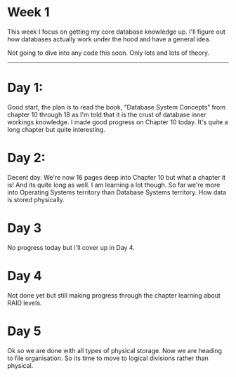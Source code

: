 # Week 1

This week I focus on getting my core database knowledge up. I'll figure out how databases actually work under the hood and have a general idea.

Not going to dive into any code this soon. Only lots and lots of theory.

---
# Day 1:
Good start, the plan is to read the book, "Database System Concepts" from chapter 10 through 18 as I'm told that it is the crust of database inner workings knowledge. I made good progress on Chapter 10 today. It's quite a long chapter but quite interesting.
# Day 2:
Decent day. We're now 16 pages deep into Chapter 10 but what a chapter it is! And its quite long as well. I am learning a lot though. So far we're more into Operating Systems territory than Database Systems territory. How data is stored physically.
# Day 3
No progress today but I'll cover up in Day 4.
# Day 4
Not done yet but still making progress through the chapter learning about RAID levels.
# Day 5
Ok so we are done with all types of physical storage. Now we are heading to file organisation. So its time to move to logical divisions rather than physical.